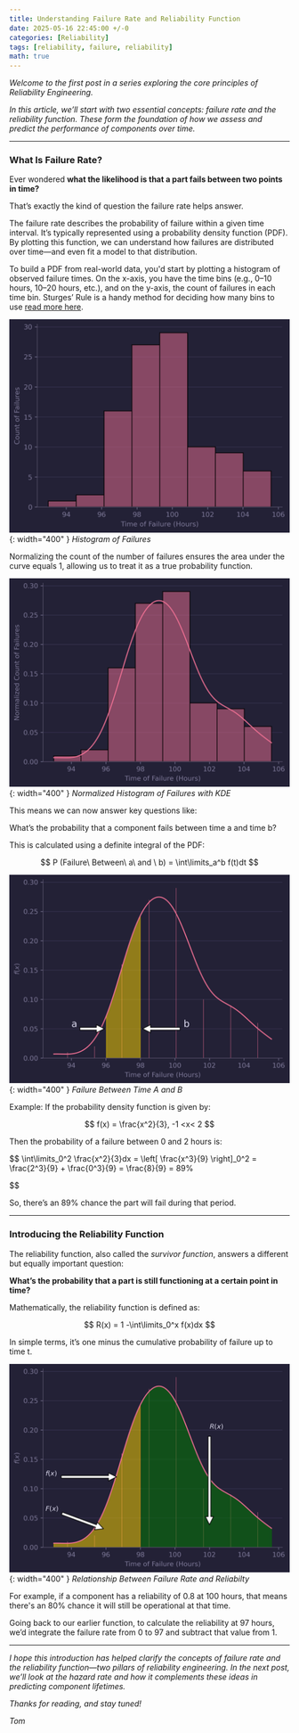 ```yaml
---
title: Understanding Failure Rate and Reliability Function
date: 2025-05-16 22:45:00 +/-0
categories: [Reliability]
tags: [reliability, failure, reliability] 
math: true
---
```

*Welcome to the first post in a series exploring the core principles of Reliability Engineering.*

*In this article, we’ll start with two essential concepts: failure rate and the reliability function. These form the foundation of how we assess and predict the performance of components over time.*

---
### What Is Failure Rate?
Ever wondered **what the likelihood is that a part fails between two points in time?**

 That’s exactly the kind of question the failure rate helps answer.

The failure rate describes the probability of failure within a given time interval. It’s typically represented using a probability density function (PDF). By plotting this function, we can understand how failures are distributed over time—and even fit a model to that distribution.

To build a PDF from real-world data, you'd start by plotting a histogram of observed failure times. On the x-axis, you have the time bins (e.g., 0–10 hours, 10–20 hours, etc.), and on the y-axis, the count of failures in each time bin. Sturges’ Rule is a handy method for deciding how many bins to use [read more here](https://en.wikipedia.org/wiki/Sturges%27s_rule).

<!-- HISTOGRAM PLOT
![Reliability Plot](FailureRate/histogram.png)
*Histogram of Failures* -->


![Reliability Plot](/assets/2025-05-16-Reliabiliity/histogram.png){: width="400" }
*Histogram of Failures*


<!-- ![Chirpy Starter Template](/assets/articles/2024-01-13-chirpystarter.png)
_Creating a new GitHub repo using the Chirpy Starter template_ -->

Normalizing the count of the number of failures ensures the area under the curve equals 1, allowing us to treat it as a true probability function.

<!-- NORMALIZED PLOT -->
![Reliability Plot](/assets/2025-05-16-Reliabiliity/histogram_kde.png){: width="400" }
*Normalized Histogram of Failures with KDE*

 This means we can now answer key questions like:

What’s the probability that a component fails between time a and time b?



This is calculated using a definite integral of the PDF:


$$
P (Failure\  Between\   a\  and \  b) = \int\limits_a^b f(t)dt
$$

<!-- KDE With Limits -->

![Reliability Plot](/assets/2025-05-16-Reliabiliity/FailureBetween.png){: width="400" }
*Failure Between Time A and B*

Example:
If the probability density function is given by:

$$
f(x) = \frac{x^2}{3}, -1 <x< 2
$$

Then the probability of a failure between 0 and 2 hours is:

$$
\int\limits_0^2 \frac{x^2}{3}dx =  \left[ \frac{x^3}{9} \right]_0^2 = \frac{2^3}{9} + \frac{0^3}{9} = \frac{8}{9} = 89\%

$$

So, there’s an 89% chance the part will fail during that period.

---

### Introducing the Reliability Function

The reliability function, also called the *survivor function*, answers a different but equally important question:

**What’s the probability that a part is still functioning at a certain point in time?**

Mathematically, the reliability function is defined as:

$$
R(x) = 1 -\int\limits_0^x f(x)dx
$$

In simple terms, it’s one minus the cumulative probability of failure up to time t.


![Reliability Plot](/assets/2025-05-16-Reliabiliity/reliability.png){: width="400" }
*Relationship Between Failure Rate and Reliabilty*


For example, if a component has a reliability of 0.8 at 100 hours, that means there's an 80% chance it will still be operational at that time.

Going back to our earlier function, to calculate the reliability at 97 hours, we’d integrate the failure rate from 0 to 97 and subtract that value from 1.

---

*I hope this introduction has helped clarify the concepts of failure rate and the reliability function—two pillars of reliability engineering. In the next post, we’ll look at the hazard rate and how it complements these ideas in predicting component lifetimes.*

*Thanks for reading, and stay tuned!*

*Tom*